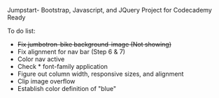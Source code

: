 Jumpstart- Bootstrap, Javascript, and JQuery Project for Codecademy Ready

To do list:
- <s>Fix jumbotron-bike background-image (Not showing)</s>
- Fix alignment for nav bar (Step 6 & 7)
- Color nav active
- Check * font-family application
- Figure out column width, responsive sizes, and alignment
- Clip image overflow
- Establish color definition of "blue"
